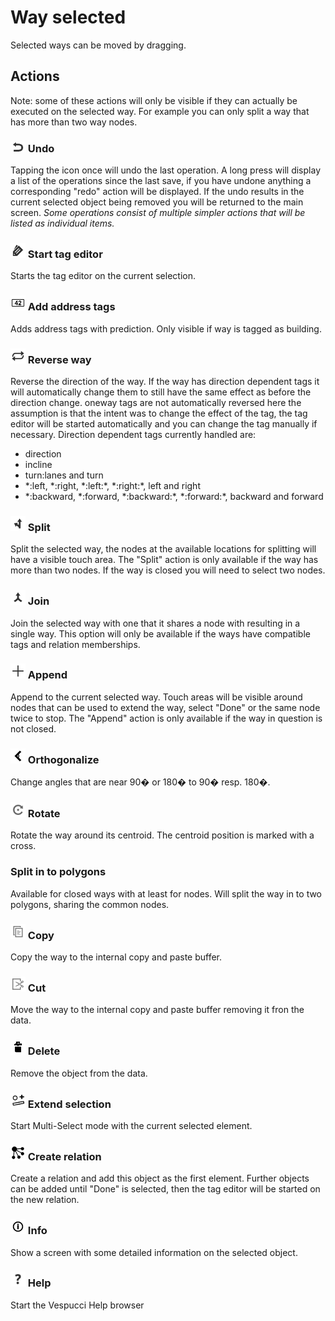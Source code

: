 # Way selected

Selected ways can be moved by dragging.

## Actions  

Note: some of these actions will only be visible if they can actually be executed on the selected way. For example you can only split a way that has more than two way nodes.

### ![](../images/undolist_undo.png) Undo

Tapping the icon once will undo the last operation. A long press will display a list of the operations since the last save, if you have undone anything a corresponding "redo" action will be displayed. If the undo results in the current selected object being removed you will be returned to the main screen. *Some operations consist of multiple simpler actions that will be listed as individual items.*

### ![](../images/tag_menu_tags.png) Start tag editor

Starts the tag editor on the current selection.

### ![](../images/address.png) Add address tags

Adds address tags with prediction. Only visible if way is tagged as building.

### ![](../images/tag_menu_reverse.png) Reverse way

Reverse the direction of the way. If the way has direction dependent tags it will automatically change them to still have the same effect as before the direction change. oneway tags are not automatically reversed here the assumption is that the intent was to change the effect of the tag, the tag editor will be started automatically and you can change the tag manually if necessary. Direction dependent tags currently handled are:
				
* direction
* incline
* turn:lanes and turn
* \*:left, \*:right, \*:left:\*, \*:right:\*, left and right
* \*:backward, \*:forward, \*:backward:\*, \*:forward:\*, backward and forward

### ![](../images/tag_menu_split.png) Split

Split the selected way, the nodes at the available locations for splitting will have a visible touch area. The "Split" action is only available if the way has more than two nodes. If the way is closed you will need to select two nodes.

### ![](../images/tag_menu_merge.png) Join

Join the selected way with one that it shares a node with resulting in a single way. This option will only be available if the ways have compatible tags and relation memberships.

### ![](../images/tag_menu_append.png) Append 

Append to the current selected way. Touch areas will be visible around nodes that can be used to extend the way, select "Done" or the same node twice to stop. The "Append" action is only available if the way in question is not closed.

### ![](../images/menu_ortho.png) Orthogonalize

Change angles that are near 90� or 180� to 90� resp. 180�.

### ![](../images/ic_menu_rotate.png) Rotate

Rotate the way around its centroid. The centroid position is marked with a cross.

### Split in to polygons

Available for closed ways with at least for nodes. Will split the way in to two polygons, sharing the common nodes.

### ![](../images/ic_menu_copy_holo_light.png) Copy

Copy the way to the internal copy and paste buffer.

### ![](../images/ic_menu_cut_holo_light.png) Cut

Move the way to the internal copy and paste buffer removing it fron the data.

### ![](../images/tag_menu_delete.png) Delete

Remove the object from the data.

### ![](../images/extend_selection.png) Extend selection

Start Multi-Select mode with the current selected element.

### ![](../images/relation.png) Create relation

Create a relation and add this object as the first element. Further objects can be added until "Done" is selected, then the tag editor will be started on the new relation. 

### ![](../images/tag_menu_mapfeatures.png) Info

Show a screen with some detailed information on the selected object.

### ![](../images/menu_help.png) Help

Start the Vespucci Help browser